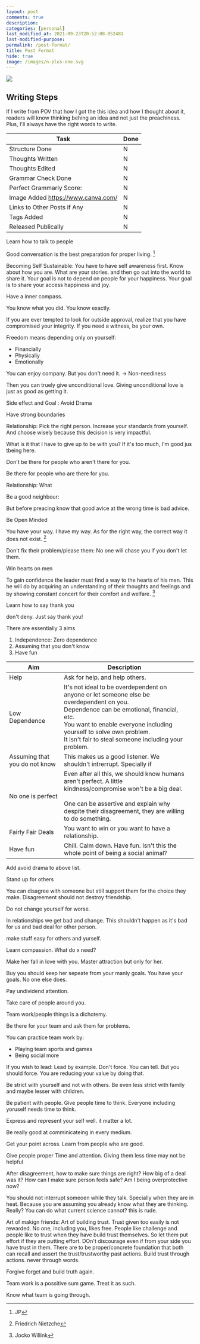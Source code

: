 ```yaml
---
layout: post
comments: true
description:
categories: [personal]
last_modified_at: 2021-09-23T20:52:08.052481
last-modified-purpose:
permalink: /post-format/
title: Post Format
hide: true
image: /images/n-plus-one.svg
---
```

![](/images/switch-jobs.jpg)

## Writing Steps

If I write from POV that how I got the this idea and how I thought about it, readers will know thinking behing an idea and not just the preachiness. Plus, I'll always have the right words to write.

| Task                        | Done |
|-----------------------------|------|
| Structure Done              | N    |
| Thoughts Written            | N    |
| Thoughts Edited             | N    |
| Grammar Check Done          | N    |
| Perfect Grammarly Score:    | N    |
| Image Added  https://www.canva.com/                | N    |
| Links to Other Posts if Any | N    |
| Tags Added                  | N    |
| Released Publically         | N    |


Learn how to talk to people

Good conversation is the best preparation for proper living. [^1]

Becoming Self Sustainable: 
You have to have self awareness first. Know about how you are. What are your stories. and then go out into the world to share it. Your goal is not to depend on people for your happiness. Your goal is to share your access happiness and joy.

Have a inner compass. 

You know what you did. You know exactly.

If you are ever tempted to look for outside approval, realize that you have compromised your integrity. If you need a witness, be your own.


Freedom means depending only on yourself:
- Financially
- Physically
- Emotionally

You can enjoy company. But you don't need it. -> Non-neediness

Then you can truely give unconditional love. Giving unconditional love is just as good as getting it.

Side effect and Goal : Avoid Drama


Have strong boundaries

Relationship: Pick the right person. Increase your standards from yourself. And choose wisely because this decision is very impactful.

 What is it that I have to give up to be with you? If it's too much, I'm good jus tbeing here.


 Don't be there for people who aren't there for you.

Be there for people who are there for you.

Relationship:
What 

Be a good neighbour:

But before preacing know that good avice at the wrong time is bad advice.

Be Open Minded

You have your way. I have my way. As for the right way, the correct way it does not exist. [^2]

Don't fix their problem/please them: No one will chase you if you don't let them.

Win hearts on men

To gain confidence the leader must find a way to the hearts of his men. This he will do by acquiring an understanding of their thoughts and feelings and by showing constant concert for their comfort and welfare. [^3]


Learn how to say thank you

don't deny. Just say thank you!


[^1]: JP
[^2]: Friedrich Nietzche
[^3]: Jocko Willink


There are essentially 3 aims
1. Independence: Zero dependence
2. Assuming that you don't know
3. Have fun

| Aim                           | Description                                                                                                                                                                                                                                                                   |   |
|-------------------------------|-------------------------------------------------------------------------------------------------------------------------------------------------------------------------------------------------------------------------------------------------------------------------------|---|
| Help                          | Ask for help. and help others.                                                                                                                                                                                                                                                |   |
| Low Dependence                | It's not ideal to be overdependent on anyone or let someone else be overdependent on you. <br>Dependence can be emotional, financial, etc.<br>You want to enable everyone including yourself to solve own problem.<br>It isn't fair to steal someone including your problem.  |   |
| Assuming that you do not know | This makes us a good listener. We shouldn't intrerrupt. Specially if                                                                                                                                                                                                          |   |
| No one is perfect             | Even after all this, we should know humans aren't perfect. A little kindness/compromise won't be a big deal. <br><br>One can be assertive and explain why despite their disagreement, they are willing to do something.                                                       |   |
| Fairly Fair Deals             | You want to win or you want to have a relationship.                                                                                                                                                                                                                           |   |
| Have fun                      | Chill. Calm down. Have fun. Isn't this the whole point of being a social animal?                                                                                                                                                                                              |   |

Add avoid drama to above list.




Stand up for others

You can disagree with someone but still support them for the choice they make. Disagreement should not destroy friendship.


Do not change yourself for worse.

In relationships we get bad and change. This shouldn't happen as it's bad for us and bad deal for other person.

make stuff easy for others and yurself.

Learn compassion. What do x need?


Make her fall in love with you. Master attraction but only for her.

Buy you should keep her sepeate from your manly goals. You have your goals. No one else does.

Pay undividend attention.

Take care of people around you.

Team work/people things is a dichotemy.

Be there for your team and ask them for problems.


You can practice team work by:
- Playing team sports and games
- Being social more



If you wish to lead:
Lead by example. Don't force. You can tell. But you should force. You are reducing your value by doing that.

Be strict with yourself and not with others. Be even less strict with family and maybe lesser with children.

Be patient with people. Give people time to think. Everyone including yoruself needs time to think.


Express and represent your self well. it matter a lot.


Be really good at comminicateing in every medium.

Get your point across. Learn from people who are good.

Give people proper Time and attention. Giving them less time may not be helpful



After disagreement, how to make sure things are right?
How big of a deal was it?
How can I make sure person feels safe?
Am I being overprotective now?


You should not interrupt someoen while they talk. Specially when they are in heat. Because you are assuming you already know what they are thinking. Really? You can do what current science cannot? this is rude.


Art of makign friends: Art of building trust.
Trust given too easily is not rewarded. No one, including you, likes free. People like challenge and people like to trust when they have build trust themselves. So let them put effort if they are putting effort. DOn't discourage even if from your side you have trust in them. There are to be proper/concrete foundation that both can recall and assert the trust/trustworthy past actions. Build trust through actions. never through words.


Forgive forget and build truth again.

Team work is a possitive sum game. Treat it as such.


Know what team is going through.